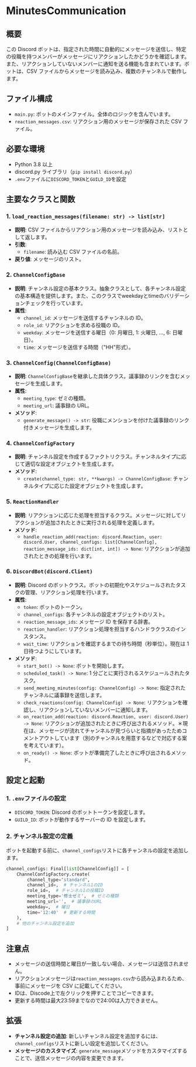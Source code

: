 # MinutesCommunication

## 概要

この Discord ボットは、指定された時間に自動的にメッセージを送信し、特定の役職を持つメンバーがメッセージにリアクションしたかどうかを確認します。また、リアクションしていないメンバーに通知を送る機能も含まれています。ボットは、CSV ファイルからメッセージを読み込み、複数のチャンネルで動作します。

## ファイル構成

- `main.py`: ボットのメインファイル。全体のロジックを含んでいます。
- `reaction_messages.csv`: リアクション用のメッセージが保存された CSV ファイル。

## 必要な環境

- Python 3.8 以上
- discord.py ライブラリ（`pip install discord.py`）
- `.env`ファイルに`DISCORD_TOKEN`と`GUILD_ID`を設定

## 主要なクラスと関数

### 1. `load_reaction_messages(filename: str) -> list[str]`

- **説明**: CSV ファイルからリアクション用のメッセージを読み込み、リストとして返します。
- **引数**:
  - `filename`: 読み込む CSV ファイルの名前。
- **戻り値**: メッセージのリスト。

### 2. `ChannelConfigBase`

- **説明**: チャンネル設定の基本クラス。抽象クラスとして、各チャンネル設定の基本構造を提供します。また、このクラスでweekdayとtimeのバリデーションチェックを行っています。
- **属性**:
  - `channel_id`: メッセージを送信するチャンネルの ID。
  - `role_id`: リアクションを求める役職の ID。
  - `weekday`: メッセージを送信する曜日（0: 月曜日, 1: 火曜日, ..., 6: 日曜日）。
  - `time`: メッセージを送信する時間（"HH"形式）。

### 3. `ChannelConfig(ChannelConfigBase)`

- **説明**: `ChannelConfigBase`を継承した具体クラス。議事録のリンクを含むメッセージを生成します。
- **属性**:
  - `meeting_type`: ゼミの種類。
  - `meeting_url`: 議事録の URL。
- **メソッド**:
  - `generate_message() -> str`: 役職にメンションを付けた議事録のリンク付きメッセージを生成します。

### 4. `ChannelConfigFactory`

- **説明**: チャンネル設定を作成するファクトリクラス。チャンネルタイプに応じて適切な設定オブジェクトを生成します。
- **メソッド**:
  - `create(channel_type: str, **kwargs) -> ChannelConfigBase`: チャンネルタイプに応じた設定オブジェクトを生成します。

### 5. `ReactionHandler`

- **説明**: リアクションに応じた処理を担当するクラス。メッセージに対してリアクションが追加されたときに実行される処理を定義します。
- **メソッド**:
  - `handle_reaction_add(reaction: discord.Reaction, user: discord.User, channel_configs: list[ChannelConfig], reaction_message_ids: dict[int, int]) -> None`: リアクションが追加されたときの処理を行います。

### 6. `DiscordBot(discord.Client)`

- **説明**: Discord のボットクラス。ボットの初期化やスケジュールされたタスクの管理、リアクション処理を行います。
- **属性**:
  - `token`: ボットのトークン。
  - `channel_configs`: 各チャンネルの設定オブジェクトのリスト。
  - `reaction_message_ids`: メッセージ ID を保存する辞書。
  - `reaction_handler`: リアクション処理を担当するハンドラクラスのインスタンス。
  - `wait_time`: リアクションを確認するまでの待ち時間（秒単位）。現在は 1 日待つようにしています。
- **メソッド**:
  - `start_bot() -> None`: ボットを開始します。
  - `scheduled_task() -> None`: 1 分ごとに実行されるスケジュールされたタスク。
  - `send_meeting_minutes(config: ChannelConfig) -> None`: 指定されたチャンネルに議事録を送信します。
  - `check_reactions(config: ChannelConfig) -> None`: リアクションを確認し、リアクションしていないメンバーに通知します。
  - `on_reaction_add(reaction: discord.Reaction, user: discord.User) -> None`: リアクションが追加されたときに呼び出されるメソッド。＊現在は、メッセージが流れてチャンネルが見づらいと指摘があったためコメントアウトしています（別のチャンネルを用意するなどで対応する案を考えています）。
  - `on_ready() -> None`: ボットが準備完了したときに呼び出されるメソッド。

## 設定と起動

### 1. `.env`ファイルの設定

- `DISCORD_TOKEN`: Discord のボットトークンを設定します。
- `GUILD_ID`: ボットが動作するサーバーの ID を設定します。

### 2. チャンネル設定の定義

ボットを起動する前に、`channel_configs`リストに各チャンネルの設定を追加します。

```python
channel_configs: Final[list[ChannelConfig]] = [
    ChannelConfigFactory.create(
        channel_type="standard",
        channel_id=,  # チャンネル1のID
        role_id=,  # チャンネル1の役職ID
        meeting_type='修士ゼミ',  # ゼミの種類
        meeting_url='',  # 議事録のURL
        weekday=,  # 曜日
        time='12:40'  # 更新する時間
    ),
    # 他のチャンネル設定を追加
]
```



## 注意点

- メッセージの送信時間と曜日が一致しない場合、メッセージは送信されません。
- リアクションメッセージは`reaction_messages.csv`から読み込まれるため、事前にメッセージを CSV に記載してください。
- IDは、Discode上で左クリックを押すことでコピーできます。
- 更新する時間は最大23:59までなので24:00は入力できません。

## 拡張

- **チャンネル設定の追加**: 新しいチャンネル設定を追加するには、`channel_configs`リストに新しい設定を追加してください。
- **メッセージのカスタマイズ**: `generate_message`メソッドをカスタマイズすることで、送信メッセージの内容を変更できます。
